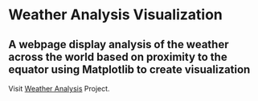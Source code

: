 # Weather Analysis Visualization
## A webpage display analysis of the weather across the world based on proximity to the equator using Matplotlib to create visualization
Visit [Weather Analysis](http://farhadomidvar.com/weatherpy-web-visualisation/) Project.
